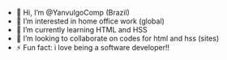 - 👋 Hi, I’m @YanvulgoComp (Brazil)
- 👀 I’m interested in home office work (global)
- 🌱 I’m currently learning HTML and HSS
- 💞️ I’m looking to collaborate on codes for html and hss (sites)
- ⚡ Fun fact: i love being a software developer!!

<!---
YanvulgoComp/YanvulgoComp is a ✨ special ✨ repository because its `README.md` (this file) appears on your GitHub profile.
You can click the Preview link to take a look at your changes.
--->
